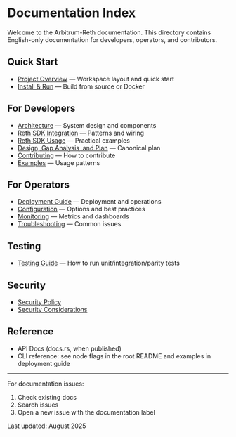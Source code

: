 # Documentation Index

Welcome to the Arbitrum-Reth documentation. This directory contains English-only documentation for developers, operators, and contributors.

## Quick Start

- [Project Overview](../README.md) — Workspace layout and quick start
- [Install & Run](deployment.md#installation-methods) — Build from source or Docker

## For Developers

- [Architecture](architecture.md) — System design and components
- [Reth SDK Integration](reth-sdk-integration.md) — Patterns and wiring
- [Reth SDK Usage](reth-sdk-usage.md) — Practical examples
- [Design, Gap Analysis, and Plan](design-implementation-parity-plan.md) — Canonical plan
- [Contributing](../CONTRIBUTING.md) — How to contribute
- [Examples](../examples/) — Usage patterns

## For Operators

- [Deployment Guide](deployment.md) — Deployment and operations
- [Configuration](deployment.md#configuration) — Options and best practices
- [Monitoring](deployment.md#monitoring-and-observability) — Metrics and dashboards
- [Troubleshooting](deployment.md#troubleshooting) — Common issues

## Testing

- [Testing Guide](testing-guide-en.md) — How to run unit/integration/parity tests

## Security

- [Security Policy](../SECURITY.md)
- [Security Considerations](deployment.md#security-considerations)

## Reference

- API Docs (docs.rs, when published)
- CLI reference: see node flags in the root README and examples in deployment guide

---

For documentation issues:

1) Check existing docs
2) Search issues
3) Open a new issue with the documentation label

Last updated: August 2025
